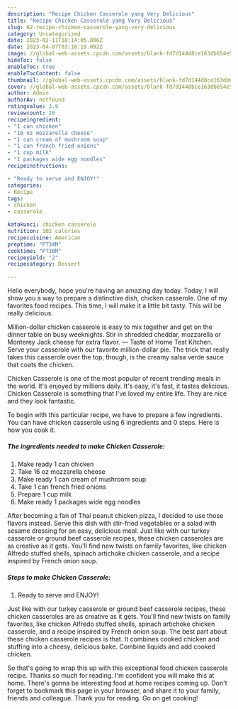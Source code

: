 ```yaml
---
description: "Recipe Chicken Casserole yang Very Delicious"
title: "Recipe Chicken Casserole yang Very Delicious"
slug: 62-recipe-chicken-casserole-yang-very-delicious
category: Uncategorized
date: 2023-02-11T18:14:05.806Z
date: 2023-04-07T03:18:19.092Z
image: //global-web-assets.cpcdn.com/assets/blank-fd7d144d8ce163db654e5a02c40b08a2775adb7897d16e4062681dc7e1b2800f.png
hideToc: false
enableToc: true
enableTocContent: false
thumbnail: //global-web-assets.cpcdn.com/assets/blank-fd7d144d8ce163db654e5a02c40b08a2775adb7897d16e4062681dc7e1b2800f.png
cover: //global-web-assets.cpcdn.com/assets/blank-fd7d144d8ce163db654e5a02c40b08a2775adb7897d16e4062681dc7e1b2800f.png
author: Admin
authorAv: notfound
ratingvalue: 3.9
reviewcount: 20
recipeingredient:
- "1 can chicken"
- "16 oz mozzarella cheese"
- "1 can cream of mushroom soup"
- "1 can french fried onions"
- "1 cup milk"
- "1 packages wide egg noodles"
recipeinstructions:

- "Ready to serve and ENJOY!"
categories:
- Recipe
tags:
- chicken
- casserole

katakunci: chicken casserole 
nutrition: 102 calories
recipecuisine: American
preptime: "PT34M"
cooktime: "PT36M"
recipeyield: "2"
recipecategory: Dessert

---
```



Hello everybody, hope you're having an amazing day today. Today, I will show you a way to prepare a distinctive dish, chicken casserole. One of my favorites food recipes. This time, I will make it a little bit tasty. This will be really delicious.

Million-dollar chicken casserole is easy to mix together and get on the dinner table on busy weeknights. Stir in shredded cheddar, mozzarella or Monterey Jack cheese for extra flavor. — Taste of Home Test Kitchen. Serve your casserole with our favorite million-dollar pie. The trick that really takes this casserole over the top, though, is the creamy salsa verde sauce that coats the chicken.

Chicken Casserole is one of the most popular of recent trending meals in the world. It's enjoyed by millions daily. It's easy, it's fast, it tastes delicious. Chicken Casserole is something that I've loved my entire life. They are nice and they look fantastic.


To begin with this particular recipe, we have to prepare a few ingredients. You can have chicken casserole using 6 ingredients and 0 steps. Here is how you cook it.

<!--inarticleads1-->

##### The ingredients needed to make Chicken Casserole:

1. Make ready 1 can chicken
1. Take 16 oz mozzarella cheese
1. Make ready 1 can cream of mushroom soup
1. Take 1 can french fried onions
1. Prepare 1 cup milk
1. Make ready 1 packages wide egg noodles


After becoming a fan of Thai peanut chicken pizza, I decided to use those flavors instead. Serve this dish with stir-fried vegetables or a salad with sesame dressing for an easy, delicious meal. Just like with our turkey casserole or ground beef casserole recipes, these chicken casseroles are as creative as it gets. You&#39;ll find new twists on family favorites, like chicken Alfredo stuffed shells, spinach artichoke chicken casserole, and a recipe inspired by French onion soup. 

<!--inarticleads2-->

##### Steps to make Chicken Casserole:


1. Ready to serve and ENJOY!

Just like with our turkey casserole or ground beef casserole recipes, these chicken casseroles are as creative as it gets. You&#39;ll find new twists on family favorites, like chicken Alfredo stuffed shells, spinach artichoke chicken casserole, and a recipe inspired by French onion soup. The best part about these chicken casserole recipes is that. It combines cooked chicken and stuffing into a cheesy, delicious bake. Combine liquids and add cooked chicken. 

So that's going to wrap this up with this exceptional food chicken casserole recipe. Thanks so much for reading. I'm confident you will make this at home. There's gonna be interesting food at home recipes coming up. Don't forget to bookmark this page in your browser, and share it to your family, friends and colleague. Thank you for reading. Go on get cooking!
